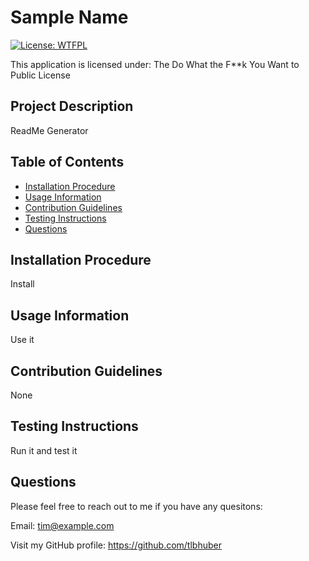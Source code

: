 # Sample Name

[![License: WTFPL](https://img.shields.io/badge/License-WTFPL-brightgreen.svg)](http://www.wtfpl.net/about/) 

This application is licensed under: The Do What the F**k You Want to Public License

## Project Description
 ReadMe Generator

## Table of Contents
* [Installation Procedure](#install)
* [Usage Information](#usage)
* [Contribution Guidelines](#contribution)
* [Testing Instructions](#test)
* [Questions](#Questions)

## Installation Procedure
 Install

## Usage Information
 Use it

## Contribution Guidelines
 None 

## Testing Instructions
 Run it and test it

## Questions
 
Please feel free to reach out to me if you have any quesitons:

Email:  tim@example.com
 
Visit my GitHub profile: https://github.com/tlbhuber



